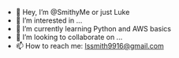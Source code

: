 - 👋 Hey, I’m @SmithyMe or just Luke
- 👀 I’m interested in ...
- 🌱 I’m currently learning Python and AWS basics
- 💞️ I’m looking to collaborate on ...
- 📫 How to reach me: lssmith9916@gmail.com

<!---
SmithyMe/SmithyMe is a ✨ special ✨ repository because its `README.md` (this file) appears on your GitHub profile.
You can click the Preview link to take a look at your changes.
--->
